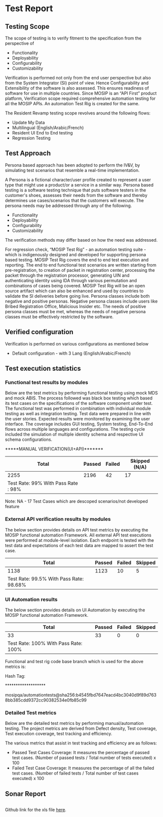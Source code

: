 # Test Report

## Testing Scope

The scope of testing is to verify fitment to the specification from the perspective of&#x20;

* Functionality&#x20;
* Deployability&#x20;
* Configurability&#x20;
* Customizability

Verification is performed not only from the end user perspective but also from the System Integrator (SI) point of view. Hence Configurability and Extensibility of the software is also assessed. This ensures readiness of software for use in multiple countries. Since MOSIP is an “API First” product platform, Verification scope required comprehensive automation testing for all the MOSIP APIs. An automation Test Rig is created for the same.&#x20;

The Resident Revamp testing scope revolves around the following flows:

* Update My Data
* Multilingual (English/Arabic/French)
* Resident UI End to End testing
* Regression Testing

## Test Approach <a href="#id-2et92p0" id="id-2et92p0"></a>

Persona based approach has been adopted to perform the IV\&V, by simulating test scenarios that resemble a real-time implementation.&#x20;

A Persona is a fictional character/user profile created to represent a user type that might use a product/or a service in a similar way. Persona based testing is a software testing technique that puts software testers in the customer's shoes, assesses their needs from the software and thereby determines use cases/scenarios that the customers will execute. The persona needs may be addressed through any of the following.&#x20;

* Functionality
* Deployability
* Configurability
* Customizability

The verification methods may differ based on how the need was addressed.&#x20;

For regression check, “MOSIP Test Rig” - an automation testing suite - which is indigenously designed and developed for supporting persona based testing. MOSIP Test Rig covers the end to end test execution and reporting. The end to end functional test scenarios are written starting from pre-registration, to creation of packet in registration center, processing the packet through the registration processor, generating UIN and authenticating identity using IDA through various permutation and combinations of cases being covered. MOSIP Test Rig will be an open source artifact which can also be enhanced and used by countries to validate the SI deliveries before going live. Persona classes include both negative and positive personas. Negative persona classes include users like Bribed Registration Office, Malicious Insider etc. The needs of positive persona classes must be met, whereas the needs of negative persona classes must be effectively restricted by the software.

## Verified configuration  <a href="#tyjcwt" id="tyjcwt"></a>

Verification is performed on various configurations as mentioned below

* Default configuration - with 3 Lang (English/Arabic/French)

## Test execution statistics  <a href="#id-4d34og8" id="id-4d34og8"></a>

### Functional test results by modules <a href="#id-2s8eyo1" id="id-2s8eyo1"></a>

Below are the test metrics by performing functional testing using mock MDS and mock ABIS. The process followed was black box testing which based its test cases on the specifications of the software component under test. The functional test was performed in combination with individual module testing as well as integration testing. Test data were prepared in line with the user stories. Expected results were monitored by examining the user interface. The coverage includes GUI testing, System testing, End-To-End flows across multiple languages and configurations. The testing cycle included the simulation of multiple identity schema and respective UI schema configurations.

\*\*\*\*\*MANUAL VERIFICATION(UI+API)\*\*\*\*\*\*\*

| Total                                | Passed | Failed | Skipped (N/A) |
| ------------------------------------ | ------ | ------ | ------------- |
| 2255                                 | 2196   | 42     | 17            |
| Test Rate: 99%  With Pass Rate : 98% |        |        |               |

Note: NA - 17 Test Cases which are descoped scenarios/not developed feature

### External API verification results by modules <a href="#id-17dp8vu" id="id-17dp8vu"></a>

The below section provides details on API test metrics by executing the MOSIP functional automation Framework. All external API test executions were performed at module-level isolation. Each endpoint is tested with the test data and expectations of each test data are mapped to assert the test case.

| Total                                   | Passed | Failed | Skipped |
| --------------------------------------- | ------ | ------ | ------- |
| 1138                                    | 1123   | 10     | 5       |
| Test Rate: 99.5% With Pass Rate: 98.68% |        |        |         |

### UI Automation results  <a href="#id-3rdcrjn" id="id-3rdcrjn"></a>

The below section provides details on UI Automation by executing the MOSIP functional automation Framework.

| Total                                | Passed | Failed | Skipped |
| ------------------------------------ | ------ | ------ | ------- |
| 33                                   | 33     | 0      | 0       |
| Test Rate: 100% With Pass Rate: 100% |        |        |         |

Functional and test rig code base branch which is used for the above metrics is:

Hash Tag:&#x20;

\*\*\*\*\*\*\*\*\*\*\*\*\*\*\*\*\*\*\*

mosipqa/automationtests@sha256:b4545fbd7647eacd4bc3040d9f89d7638bb385cdd9372cc90382534e0fb85c99

### Detailed Test metrics <a href="#lnxbz9" id="lnxbz9"></a>

Below are the detailed test metrics by performing manual/automation testing. The project metrics are derived from Defect density, Test coverage, Test execution coverage, test tracking and efficiency.&#x20;

The various metrics that assist in test tracking and efficiency are as follows:

* Passed Test Cases Coverage: It measures the percentage of passed test cases. (Number of passed tests / Total number of tests executed) x 100
* Failed Test Case Coverage: It measures the percentage of all the failed test cases. (Number of failed tests / Total number of test cases executed) x 100

## Sonar Report&#x20;

<figure><img src="../../../.gitbook/assets/rp-0.9.0-sonar-report.png" alt=""><figcaption></figcaption></figure>

Github link for the xls file [here](https://github.com/mosip/test-management/tree/master/Resident%20Revamp%201.2.0.1/0.9.0).
